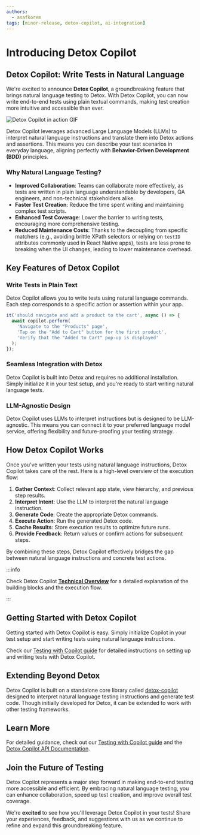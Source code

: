 ```yaml
---
authors:
  - asafkorem
tags: [minor-release, detox-copilot, ai-integration]
---
```


# Introducing Detox Copilot

## Detox Copilot: Write Tests in Natural Language

We're excited to announce **Detox Copilot**, a groundbreaking feature that brings natural language testing to Detox. With Detox Copilot, you can now write end-to-end tests using plain textual commands, making test creation more intuitive and accessible than ever.

![Detox Copilot in action GIF](/img/blog/copilot-demo.gif)

Detox Copilot leverages advanced Large Language Models (LLMs) to interpret natural language instructions and translate them into Detox actions and assertions. This means you can describe your test scenarios in everyday language, aligning perfectly with **Behavior-Driven Development (BDD)** principles.

### Why Natural Language Testing?

- **Improved Collaboration**: Teams can collaborate more effectively, as tests are written in plain language understandable by developers, QA engineers, and non-technical stakeholders alike.
- **Faster Test Creation**: Reduce the time spent writing and maintaining complex test scripts.
- **Enhanced Test Coverage**: Lower the barrier to writing tests, encouraging more comprehensive testing.
- **Reduced Maintenance Costs**: Thanks to the decoupling from specific matchers (e.g., avoiding brittle XPath selectors or relying on `testID` attributes commonly used in React Native apps), tests are less prone to breaking when the UI changes, leading to lower maintenance overhead.

## Key Features of Detox Copilot

### Write Tests in Plain Text

Detox Copilot allows you to write tests using natural language commands. Each step corresponds to a specific action or assertion within your app.

```javascript
it('should navigate and add a product to the cart', async () => {
  await copilot.perform(
    'Navigate to the "Products" page',
    'Tap on the "Add to Cart" button for the first product',
    'Verify that the "Added to Cart" pop-up is displayed'
  );
});
```

### Seamless Integration with Detox

Detox Copilot is built into Detox and requires no additional installation. Simply initialize it in your test setup, and you're ready to start writing natural language tests.

### LLM-Agnostic Design

Detox Copilot uses LLMs to interpret instructions but is designed to be LLM-agnostic. This means you can connect it to your preferred language model service, offering flexibility and future-proofing your testing strategy.

## How Detox Copilot Works

Once you've written your tests using natural language instructions, Detox Copilot takes care of the rest.
Here is a high-level overview of the execution flow:

1. **Gather Context**: Collect relevant app state, view hierarchy, and previous step results.
2. **Interpret Intent**: Use the LLM to interpret the natural language instruction.
3. **Generate Code**: Create the appropriate Detox commands.
4. **Execute Action**: Run the generated Detox code.
5. **Cache Results**: Store execution results to optimize future runs.
6. **Provide Feedback**: Return values or confirm actions for subsequent steps.

By combining these steps, Detox Copilot effectively bridges the gap between natural language instructions and concrete test actions.

:::info

Check Detox Copilot **[Technical Overview]** for a detailed explanation of the building blocks and the execution flow.

:::

## Getting Started with Detox Copilot

Getting started with Detox Copilot is easy. Simply initialize Copilot in your test setup and start writing tests using natural language instructions.

Check our [Testing with Copilot guide] for detailed instructions on setting up and writing tests with Detox Copilot.


## Extending Beyond Detox

Detox Copilot is built on a standalone core library called [detox-copilot] designed to interpret natural language testing instructions and generate test code. Though initially developed for Detox, it can be extended to work with other testing frameworks.

## Learn More

For detailed guidance, check out our [Testing with Copilot guide] and the [Detox Copilot API Documentation].

## Join the Future of Testing

Detox Copilot represents a major step forward in making end-to-end testing more accessible and efficient. By embracing natural language testing, you can enhance collaboration, speed up test creation, and improve overall test coverage.

We're **excited** to see how you'll leverage Detox Copilot in your tests! Share your experiences, feedback, and suggestions with us as we continue to refine and expand this groundbreaking feature.

[Testing with Copilot guide]: /docs/next/copilot/testing-with-copilot
[Detox Copilot API Documentation]: /docs/next/api/copilot
[detox-copilot]: https://github.com/wix-incubator/detox-copilot
[Technical Overview]: /docs/next/copilot/technical-overview
